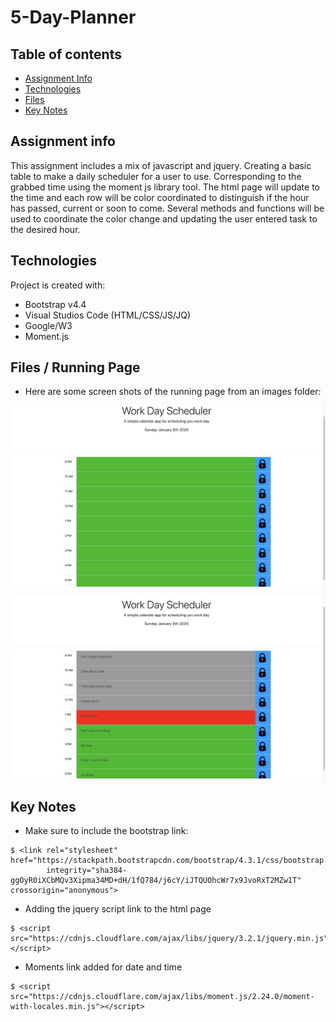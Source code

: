 # 5-Day-Planner

## Table of contents
* [Assignment Info](#assignment-info)
* [Technologies](#technologies)
* [Files](#files)
* [Key Notes](#key-notes)

## Assignment info
This assignment includes a mix of javascript and jquery.
Creating a basic table to make a daily scheduler for a user
to use. Corresponding to the grabbed time using the moment js
library tool. The html page will update to the time and each
row will be color coordinated to distinguish if the hour has passed,
current or soon to come. Several methods and functions will be used 
to coordinate the color change and updating the user entered task to
the desired hour.

	
## Technologies
Project is created with:
* Bootstrap v4.4
* Visual Studios Code (HTML/CSS/JS/JQ)
* Google/W3
* Moment.js 
	
## Files / Running Page
* Here are some screen shots of the running page from an images folder:

 ![Starting Page](images/before-work.png)

 ![During Work Page Update](images/during-work.png)


## Key Notes
* Make sure to include the bootstrap link:

```
$ <link rel="stylesheet" href="https://stackpath.bootstrapcdn.com/bootstrap/4.3.1/css/bootstrap.min.css"
        integrity="sha384-ggOyR0iXCbMQv3Xipma34MD+dH/1fQ784/j6cY/iJTQUOhcWr7x9JvoRxT2MZw1T" crossorigin="anonymous">
```
* Adding the jquery script link to the html page

```
$ <script src="https://cdnjs.cloudflare.com/ajax/libs/jquery/3.2.1/jquery.min.js"></script>
```
* Moments link added for date and time
```
$ <script src="https://cdnjs.cloudflare.com/ajax/libs/moment.js/2.24.0/moment-with-locales.min.js"></script>
```
